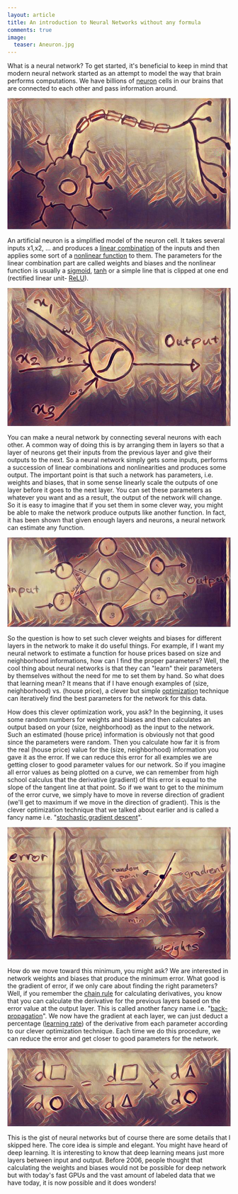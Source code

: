 ```yaml
---
layout: article
title: An introduction to Neural Networks without any formula
comments: true
image:
  teaser: Aneuron.jpg
---
```


What is a neural network? To get started, it's beneficial to keep in mind that modern neural network started as an attempt to model the way that brain performs computations. We have billions of [neuron](https://en.wikipedia.org/wiki/Neuron) cells in our brains that are connected to each other and pass information around. 

![alt text](/images/neuron.jpg "A Neuron Cell")


An artificial neuron is a simplified model of the neuron cell. It takes several inputs x1,x2, ... and produces a [linear combination](https://en.wikipedia.org/wiki/Linear_combination) of the inputs and then applies some sort of a [nonlinear function](http://www.glencoe.com/sec/math/prealg/prealg05/study_guide/pdfs/prealg_pssg_G112.pdf) to them. The parameters for the linear combination part are called weights and biases and the nonlinear function is usually a [sigmoid](https://en.wikipedia.org/wiki/Sigmoid_function), [tanh](https://reference.wolfram.com/language/ref/Tanh.html) or a simple line that is clipped at one end (rectified linear unit- [ReLU](https://en.wikipedia.org/wiki/Rectifier_(neural_networks))). 

![alt text](/images/Aneuron.jpg "An artificial Neuron ")


You can make a neural network by connecting several neurons with each other. A common way of doing this is by arranging them in layers so that a layer of neurons get their inputs from the previous layer and give their outputs to the next. So a neural network simply gets some inputs, performs a succession of linear combinations and nonlinearities and produces some output. The important point is that such a network has parameters, i.e. weights and biases, that in some sense linearly scale the outputs of one layer before it goes to the next layer. You can set these parameters as whatever you want and as a result, the output of the network will change. So it is easy to imagine that if you set them in some clever way, you might be able to make the network produce outputs like another function. In fact, it has been shown that given enough layers and neurons, a neural network can estimate any function. 

![alt text](/images/neuralNet.jpg "A Neural Network ")


So the question is how to set such clever weights and biases for different layers in the network to make it do useful things. For example, if I want my neural network to estimate a function for house prices based on size and neighborhood informations, how can I find the proper parameters? Well, the cool thing about neural networks is that they can "learn" their parameters by themselves without the need for me to set them by hand. So what does that learning mean? It means that if I have enough examples of (size, neighborhood) vs. (house price), a clever but simple [optimization](https://en.wikipedia.org/wiki/Mathematical_optimization) technique can iteratively find the best parameters for the network for this data. 

How does this clever optimization work, you ask? In the beginning, it uses some random numbers for weights and biases and then calculates an output based on your (size, neighborhood) as the input to the network. Such an estimated (house price) information is obviously not that good since the parameters were random. Then you calculate how far it is from the real (house price) value for the (size, neighborhood) information you gave it as the error. If we can reduce this error for all examples we are getting closer to good parameter values for our network. So if you imagine all error values as being plotted on a curve, we can remember from high school calculus that the derivative (gradient) of this error is equal to the slope of the tangent line at that point. So if we want to get to the minimum of the error curve, we simply have to move in reverse direction of gradient (we'll get to maximum if we move in the direction of gradient). This is the clever optimization technique that we talked about earlier and is called a fancy name i.e. "[stochastic gradient descent](https://en.wikipedia.org/wiki/Stochastic_gradient_descent)".

![alt text](/images/sgd.jpg "stochastic gradient descent")


How do we move toward this minimum, you might ask? We are interested in network weights and biases that produce the minimum error. What good is the gradient of error, if we only care about finding the right parameters? Well, if you remember the [chain rule](https://en.wikipedia.org/wiki/Chain_rule) for calculating derivatives, you know that you can calculate the derivative for the previous layers based on the error value at the output layer. This is called another fancy name i.e. "[back-propagation](https://en.wikipedia.org/wiki/Backpropagation)". We now have the gradient at each layer, we can just deduct a percentage ([learning rate](http://datascience.stackexchange.com/questions/410/choosing-a-learning-rate)) of the derivative from each parameter according to our clever optimization technique. Each time we do this procedure, we can reduce the error and get closer to good parameters for the network. 

![alt text](/images/chainrule.jpg "The chain Rule")


This is the gist of neural networks but of course there are some details that I skipped here. The core idea is simple and elegant. You might have heard of deep learning. It is interesting to know that deep learning means just more layers between input and output. Before 2006, people thought that calculating the weights and biases would not be possible for deep network but with today's fast GPUs and the vast amount of labeled data that we have today, it is now possible and it does wonders!